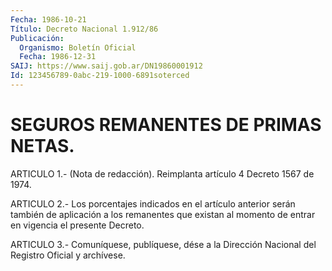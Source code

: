 ```yaml
---
Fecha: 1986-10-21
Título: Decreto Nacional 1.912/86
Publicación:
  Organismo: Boletín Oficial
  Fecha: 1986-12-31
SAIJ: https://www.saij.gob.ar/DN19860001912
Id: 123456789-0abc-219-1000-6891soterced
---
```

# SEGUROS REMANENTES DE PRIMAS NETAS.

<a id="1"></a>
ARTICULO 1.- (Nota de redacción). Reimplanta artículo 4 Decreto 1567 de 1974.

<a id="2"></a>
ARTICULO 2.- Los porcentajes indicados en el artículo anterior serán también de aplicación a los remanentes que existan al momento de entrar en vigencia el presente Decreto.

<a id="3"></a>
ARTICULO 3.- Comuníquese, publíquese, dése a la Dirección Nacional del Registro Oficial y archívese.